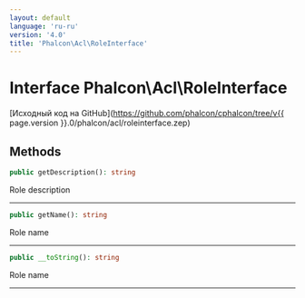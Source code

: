 ```yaml
---
layout: default
language: 'ru-ru'
version: '4.0'
title: 'Phalcon\Acl\RoleInterface'
---
```

# Interface **Phalcon\Acl\RoleInterface**

[Исходный код на GitHub](https://github.com/phalcon/cphalcon/tree/v{{ page.version }}.0/phalcon/acl/roleinterface.zep)

## Methods

```php
public getDescription(): string
```

Role description

* * *

```php
public getName(): string
```

Role name

* * *

```php
public __toString(): string
```

Role name

* * *